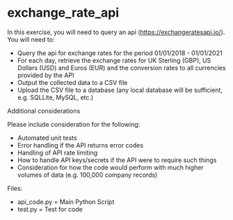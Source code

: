 # exchange_rate_api

In this exercise, you will need to query an api (https://exchangeratesapi.io/). You will need to:

* Query the api for exchange rates for the period 01/01/2018 - 01/01/2021
* For each day, retrieve the exchange rates for UK Sterling (GBP), US Dollars (USD) and
Euros (EUR) and the conversion rates to all currencies provided by the API
* Output the collected data to a CSV file
* Upload the CSV file to a database (any local database will be sufficient, e.g. SQLLite,
MySQL, etc.)

Additional considerations

Please include consideration for the following:

* Automated unit tests
* Error handling if the API returns error codes
* Handling of API rate limiting
* How to handle API keys/secrets if the API were to require such things
* Consideration for how the code would perform with much higher volumes of data (e.g.
100,000 company records)

Files:
* api_code.py = Main Python Script
* test.py = Test for code 
